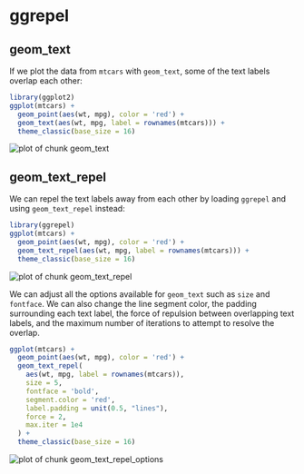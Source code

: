 

# ggrepel

## geom_text

If we plot the data from `mtcars` with `geom_text`, some of the text labels
overlap each other:


```r
library(ggplot2)
ggplot(mtcars) +
  geom_point(aes(wt, mpg), color = 'red') +
  geom_text(aes(wt, mpg, label = rownames(mtcars))) +
  theme_classic(base_size = 16)
```

![plot of chunk geom_text](https://github.com/slowkow/ggrepel/blob/master/vignettes/figures/ggrepel/geom_text-1.png) 

## geom_text_repel

We can repel the text labels away from each other by loading `ggrepel` and
using `geom_text_repel` instead:


```r
library(ggrepel)
ggplot(mtcars) +
  geom_point(aes(wt, mpg), color = 'red') +
  geom_text_repel(aes(wt, mpg, label = rownames(mtcars))) +
  theme_classic(base_size = 16)
```

![plot of chunk geom_text_repel](https://github.com/slowkow/ggrepel/blob/master/vignettes/figures/ggrepel/geom_text_repel-1.png) 

We can adjust all the options available for `geom_text` such as `size` and
`fontface`. We can also change the line segment color, the padding surrounding
each text label, the force of repulsion between overlapping text labels, and
the maximum number of iterations to attempt to resolve the overlap.


```r
ggplot(mtcars) +
  geom_point(aes(wt, mpg), color = 'red') +
  geom_text_repel(
    aes(wt, mpg, label = rownames(mtcars)),
    size = 5,
    fontface = 'bold',
    segment.color = 'red',
    label.padding = unit(0.5, "lines"),
    force = 2,
    max.iter = 1e4
  ) +
  theme_classic(base_size = 16)
```

![plot of chunk geom_text_repel_options](https://github.com/slowkow/ggrepel/blob/master/vignettes/figures/ggrepel/geom_text_repel_options-1.png) 
